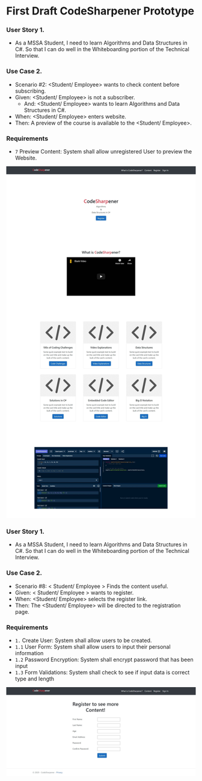 # First Draft CodeSharpener Prototype

### User Story 1.
* As a MSSA Student, I need to learn Algorithms and Data Structures in C#. So that I can do well in the Whiteboarding portion of the Technical Interview.

### Use Case 2.
* Scenario #2: <Student/ Employee> wants to check content before subscribing. 
* Given: <Student/ Employee> is not a subscriber. 
  * And: <Student/ Employee> wants to learn Algorithms and Data Structures in C#. 
* When: <Student/ Employee> enters website. 
* Then: A preview of the course is available to the <Student/ Employee>.

### Requirements
*	`7` Preview Content: System shall allow unregistered User to preview the Website.

<kbd>
<img src="https://github.com/richminlee/Code_Sharpener/blob/master/Prototype/Homepage%20Screenshot.JPG">
</kbd>


### User Story 1.
* As a MSSA Student, I need to learn Algorithms and Data Structures in C#. So that I can do well in the Whiteboarding portion of the Technical Interview.

### Use Case 2.
* Scenario #8: < Student/ Employee > Finds the content useful.
* Given: < Student/ Employee > wants to register.
* When: <Student/ Employee> selects the register link.
* Then: The <Student/ Employee> will be directed to the registration page.


### Requirements
*	`1.` Create User: System shall allow users to be created.
* `1.1` User Form: System shall allow users to input their personal information
* `1.2` Password Encryption: System shall encrypt password that has been input
* `1.3` Form Validations: System shall check to see if input data is correct type and length


<kbd>
<img src="https://github.com/richminlee/Code_Sharpener/blob/master/Prototype/Register%20Screenshot.JPG">
</kbd>
